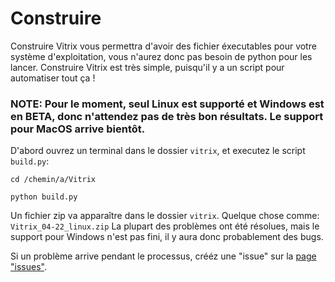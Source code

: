 # Construire

Construire Vitrix vous permettra d'avoir des fichier éxecutables pour votre système d'exploitation, vous n'aurez donc pas besoin de python pour les lancer. Construire Vitrix est très simple, puisqu'il y a un script pour automatiser tout ça ! 

### NOTE: Pour le moment, seul Linux est supporté et Windows est en BETA, donc n'attendez pas de très bon résultats. Le support pour MacOS arrive bientôt.

D'abord ouvrez un terminal dans le dossier ```vitrix```, et executez le script ```build.py```:
```
cd /chemin/a/Vitrix

python build.py
```

Un fichier zip va apparaître dans le dossier ```vitrix```. Quelque chose comme: ```Vitrix_04-22_linux.zip```
La plupart des problèmes ont été résolues, mais le support pour Windows n'est pas fini, il y aura donc probablement des bugs.

Si un problème arrive pendant le processus, crééz une "issue" sur la [page "issues"](https://github.com/ShadityZ/Vitrix/issues).
